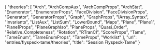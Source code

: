 {
    "theories": [
        "Arch",
        "ArchCompAux",
        "ArchCompProps",
        "ArchStat",
        "Enumerator",
        "EnumeratorProps",
        "FaceDivision",
        "FaceDivisionProps",
        "Generator",
        "GeneratorProps",
        "Graph",
        "GraphProps",
        "IArray_Syntax",
        "Invariants",
        "ListAux",
        "ListSum",
        "LowerBound",
        "Maps",
        "Plane",
        "Plane1",
        "Plane1Props",
        "PlaneGraphIso",
        "PlaneProps",
        "Quasi_Order",
        "Relative_Completeness",
        "Rotation",
        "RTranCl",
        "ScoreProps",
        "Tame",
        "TameEnum",
        "TameEnumProps",
        "TameProps",
        "Worklist"
    ],
    "url": "entries/flyspeck-tame/theories",
    "title": "Session Flyspeck-Tame"
}